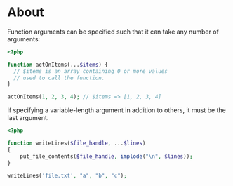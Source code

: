 # About

Function arguments can be specified such that it can take any number of arguments:

```php
<?php

function actOnItems(...$items) {
  // $items is an array containing 0 or more values
  // used to call the function.
}

actOnItems(1, 2, 3, 4); // $items => [1, 2, 3, 4]
```

If specifying a variable-length argument in addition to others, it must be the last argument.

```php
<?php

function writeLines($file_handle, ...$lines)
{
    put_file_contents($file_handle, implode("\n", $lines));
}

writeLines('file.txt', "a", "b", "c");
```
